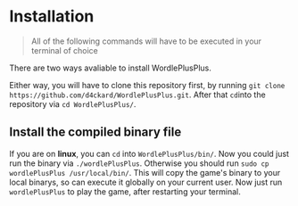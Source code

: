 # Installation

> All of the following commands will have to be executed in your terminal of choice

There are two ways avaliable to install WordlePlusPlus.

Either way, you will have to clone this repository first, by running ```git clone https://github.com/d4ckard/WordlePlusPlus.git```.
After that ```cd```into the repository via ```cd WordlePlusPlus/```.

## Install the compiled binary file
If you are on **linux**, you can ```cd``` into ```WordlePlusPlus/bin/```.
Now you could just run the binary via ```./wordlePlusPlus```.
Otherwise you should run ```sudo cp wordlePlusPlus /usr/local/bin/```. This will copy the game's binary to your local binarys, so can execute it globally on your current user. Now just run ```wordlePlusPlus``` to play the game, after restarting your terminal.
